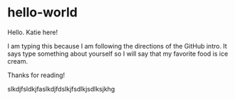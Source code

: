 # hello-world

Hello. Katie here!

I am typing this because I am following the directions of the GitHub intro.
It says type something about yourself so I will say that my favorite food is ice cream.

Thanks for reading!

slkdjfsldkjfaslkdjfdslkjfsdlkjsdlksjkhg
